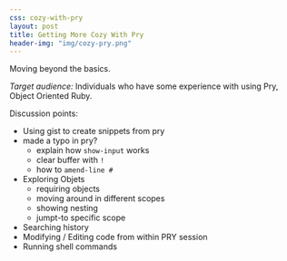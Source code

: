 ```yaml
---
css: cozy-with-pry
layout: post
title: Getting More Cozy With Pry
header-img: "img/cozy-pry.png"
---
```


Moving beyond the basics.

*Target audience:* Individuals who have some experience with using Pry, Object 
Oriented Ruby.

Discussion points:

* Using gist to create snippets from pry
* made a typo in pry?
    * explain how `show-input` works
    * clear buffer with `!`
    * how to `amend-line #`
* Exploring Objets
    * requiring objects
    * moving around in different scopes
    * showing nesting
    * jumpt-to specific scope
* Searching history
* Modifying / Editing code from within PRY session
* Running shell commands
